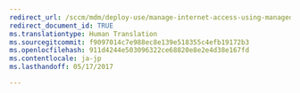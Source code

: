 ```yaml
---
redirect_url: /sccm/mdm/deploy-use/manage-internet-access-using-managed-browser-policies
redirect_document_id: TRUE
ms.translationtype: Human Translation
ms.sourcegitcommit: f9097014c7e988ec8e139e518355c4efb19172b3
ms.openlocfilehash: 911d4244e503096322ce68820e8e2e4d38e167fd
ms.contentlocale: ja-jp
ms.lasthandoff: 05/17/2017

---
```


